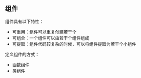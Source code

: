 
## 组件
组件具有以下特性：
* 可重用：组件可以重复创建若干个
* 可组合：一个组件可以由若干个组件组成
* 可提取：组件代码较复杂的时候，可以将组件提取为若干个小组件

定义组件的方式：
* 函数组件
* 类组件